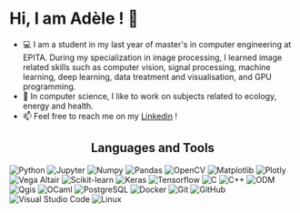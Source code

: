 # Hi, I am Adèle ! 👋

- 💻 I am a student in my last year of master's in computer engineering at EPITA.
During  my  specialization  in  image  processing,  I  learned  image  related skills  such  as  computer  vision, 
signal  processing, machine  learning, deep learning, data treatment and visualisation, and  GPU  programming. 
- 📖 In computer science, I like to work on subjects related to ecology, energy and health.
- 📫 Feel free to reach me on my <a href="https://www.linkedin.com/in/adele-pluquet/" title="WebSite">Linkedin</a> !

<h2 align="center">Languages and Tools</h2>

![Python](https://img.shields.io/badge/-Python-3776AB?logo=Python&logoColor=white&style=for-the-badge)
![Jupyter](https://img.shields.io/badge/-JUPYTER-F37626?style=for-the-badge&logo=jupyter&logoColor=white)
![Numpy](https://img.shields.io/badge/-NUMPY-013243?style=for-the-badge&logo=numpy&logoColor=white)
![Pandas](https://img.shields.io/badge/-PANDAS-150458?style=for-the-badge&logo=pandas&logoColor=white)
![OpenCV](https://img.shields.io/badge/-OpenCV-5C3EE8?logo=OpenCV&logoColor=white&style=for-the-badge)
![Matplotlib](https://img.shields.io/badge/Matplotlib-21b5f4.svg?style=for-the-badge&logo=Altair&logoColor=white)
![Plotly](https://img.shields.io/badge/Plotly-3F4F75.svg?style=for-the-badge&logo=Plotly&logoColor=white)
![Vega Altair](https://img.shields.io/badge/Vega%20Altair-21b5f4.svg?style=for-the-badge&logo=Altair&logoColor=white)
![Scikit-learn](https://img.shields.io/badge/-Scikit%20Learn-F7931E?logo=scikit-learn&logoColor=white&style=for-the-badge)
![Keras](https://img.shields.io/badge/-KERAS-D00000?style=for-the-badge&logo=keras&logoColor=white)
![Tensorflow](https://img.shields.io/badge/-TENSORFLOW-FF6F00?style=for-the-badge&logo=tensorflow&logoColor=white)
![C](https://img.shields.io/badge/-C-green?style=for-the-badge&logo=c&logoColor=white)
![C++](https://img.shields.io/badge/-C%2B%2B-red?style=for-the-badge&logo=cplusplus&logoColor=white)
![ODM](https://img.shields.io/badge/-Open%20Drone%20Map-f15a24?logo=logoColor=white&style=for-the-badge)
![Qgis](https://img.shields.io/badge/-Qgis-589632?logo=Qgis&logoColor=white&style=for-the-badge)
![OCaml](https://img.shields.io/badge/OCaml-EC6813?style=for-the-badge&logo=OCaml&logoColor=white)
![PostgreSQL](https://img.shields.io/badge/PostgreSQL-4169E1?style=for-the-badge&logo=PostgreSQL&logoColor=white)
![Docker](https://img.shields.io/badge/docker-2496ED?style=for-the-badge&logo=docker&logoColor=white)
![Git](https://img.shields.io/badge/git-F05032?style=for-the-badge&logo=git&logoColor=white)
![GitHub](https://img.shields.io/badge/github-181717?style=for-the-badge&logo=github&logoColor=white)
![Visual Studio Code](https://img.shields.io/badge/Visual%20Studio%20Code-5C2D91?style=for-the-badge&logo=visual-studio-code&logoColor=white)
![Linux](https://img.shields.io/badge/Linux-FCC624?style=for-the-badge&logo=Linux&logoColor=white)
